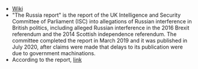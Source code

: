 - [Wiki](https://en.wikipedia.org/wiki/Intelligence_and_Security_Committee_Russia_report)
- "The Russia report" is the report of the UK Intelligence and Security Committee of Parliament (ISC) into allegations of Russian interference in British politics, including alleged Russian interference in the 2016 Brexit referendum and the 2014 Scottish independence referendum. The committee completed the report in March 2019 and it was published in July 2020, after claims were made that delays to its publication were due to government machinations.
- According to the report, [link](https://isc.independent.gov.uk/wp-content/uploads/2021/01/20200721_HC632_CCS001_CCS1019402408-001_ISC_Russia_Report_Web_Accessible.pdf)